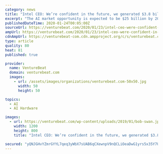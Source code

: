 ```yaml
---
category: news
title: "Intel CEO: We’re confident in the future, we generated $3.8 billion in AI revenue in 2019"
excerpt: "The AI market opportunity is expected to be $25 billion by 2024. This comes after some rocky moments for Intel in the past couple of years. It changed CEOs, ran into delays in developing its critical 10-nanometer (nm) manufacturing process, wasn’t able to produce as many chips as its customers wanted, and faced serious competition from rival ..."
publishedDateTime: 2020-01-24T00:05:00Z
sourceUrl: https://venturebeat.com/2020/01/23/intel-ceo-were-confident-in-the-future-generated-3-8-billion-in-ai-revenue-in-2019/
ampUrl: https://venturebeat.com/2020/01/23/intel-ceo-were-confident-in-the-future-generated-3-8-billion-in-ai-revenue-in-2019/amp/
cdnAmpUrl: https://venturebeat-com.cdn.ampproject.org/c/s/venturebeat.com/2020/01/23/intel-ceo-were-confident-in-the-future-generated-3-8-billion-in-ai-revenue-in-2019/amp/
type: article
quality: 80
heat: 81
published: true

provider:
  name: VentureBeat
  domain: venturebeat.com
  images:
    - url: /assets/images/organizations/venturebeat.com-50x50.jpg
      width: 50
      height: 50

topics:
  - AI
  - AI Hardware

images:
  - url: https://venturebeat.com/wp-content/uploads/2019/01/bob-swan.jpg?fit=1200%2C800&strip=all
    width: 1200
    height: 800
    title: "Intel CEO: We’re confident in the future, we generated $3.8 billion in AI revenue in 2019"

secured: "yQNJGHvYZmrGYYL7qeq3yWbX7sUAB6qCXewnpV9nQCLiOeaDwG1yrs5x35Y7UGvZlqjFj84muXmGJUA53KihhYecIewALLCx5SdVC086uPwCYuvxoZL9W5F+FfCunt+7lZqoQgmg4k1cbFt8lDeYeuh5AueMrKVNI748F3CFMaXz6uziaxZmZHzPVTpNyRMDFHUE338X4mfUz/7Xn4OyKs4tQKYgKZWbG698qGurR3vUB65gFusUAwAwyr/PB+OHUejm6v3Fsg4fId9pXgGqaqLZdBtzlDK6REVaUq4Zc4N2VAOxPqCjGaA556S2CQ+K;q9i1Rj27nrHYhjn3p/4mKw=="
---
```



